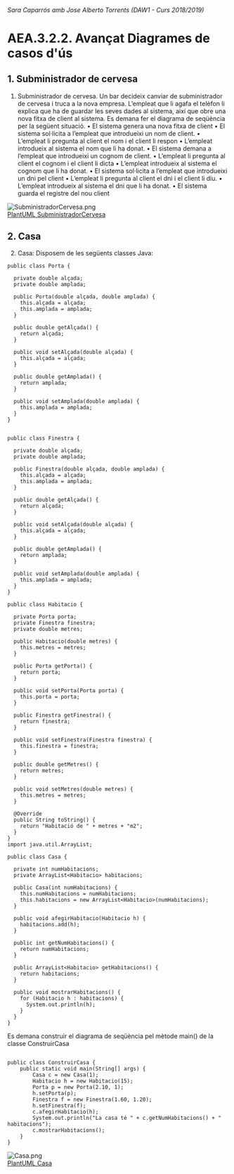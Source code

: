 ###### Sara Caparrós amb Jose Alberto Torrents (DAW1 - Curs 2018/2019)

# AEA.3.2.2. Avançat Diagrames de casos d'ús

## 1. Subministrador de cervesa
1. Subministrador de cervesa. Un bar decideix canviar de subministrador de cervesa i truca a la nova empresa. L’empleat que li agafa el telèfon li explica que ha de guardar les seves dades al sistema, així que obre una nova fitxa de client al sistema. Es demana fer el diagrama de seqüència per la següent situació.
•	El sistema genera una nova fitxa de client
•	El sistema sol·licita a l’empleat que introdueixi un nom de client.
•	L’empleat li pregunta al client el nom i el client li respon
•	L’empleat introdueix al sistema el nom que li ha donat.
•	El sistema demana a l’empleat que introdueixi un cognom de client.
•	L’empleat li pregunta al client el cognom i el client li dicta
•	L’empleat introdueix al sistema el cognom que li ha donat.
•	El sistema sol·licita a l’empleat que introdueixi un dni pel client
•	L’empleat li pregunta al client el dni i el client li diu.
•	L’empleat introdueix al sistema el dni que li ha donat.
•	El sistema guarda el registre del nou client

![SubministradorCervesa.png](./img/SubministradorCervesa.png)   
[PlantUML SubministradorCervesa](./PlantUML/SubministradorCervesa.puml "SubministradorCervesa.puml")

## 2. Casa
2.	Casa: Disposem de les següents classes Java:
```
public class Porta {

  private double alçada;
  private double amplada;

  public Porta(double alçada, double amplada) {
    this.alçada = alçada;
    this.amplada = amplada;
  }

  public double getAlçada() {
    return alçada;
  }

  public void setAlçada(double alçada) {
    this.alçada = alçada;
  }

  public double getAmplada() {
    return amplada;
  }

  public void setAmplada(double amplada) {
    this.amplada = amplada;
  }
}

 
public class Finestra {

  private double alçada;
  private double amplada;

  public Finestra(double alçada, double amplada) {
    this.alçada = alçada;
    this.amplada = amplada;
  }

  public double getAlçada() {
    return alçada;
  }

  public void setAlçada(double alçada) {
    this.alçada = alçada;
  }

  public double getAmplada() {
    return amplada;
  }

  public void setAmplada(double amplada) {
    this.amplada = amplada;
  }
}

public class Habitacio {

  private Porta porta;
  private Finestra finestra;
  private double metres;

  public Habitacio(double metres) {
    this.metres = metres;
  }

  public Porta getPorta() {
    return porta;
  }

  public void setPorta(Porta porta) {
    this.porta = porta;
  }

  public Finestra getFinestra() {
    return finestra;
  }

  public void setFinestra(Finestra finestra) {
    this.finestra = finestra;
  }

  public double getMetres() {
    return metres;
  }

  public void setMetres(double metres) {
    this.metres = metres;
  }

  @Override
  public String toString() {
    return "Habitació de " + metres + "m2";
  }
}
import java.util.ArrayList;

public class Casa {

  private int numHabitacions;
  private ArrayList<Habitacio> habitacions;

  public Casa(int numHabitacions) {
    this.numHabitacions = numHabitacions;
    this.habitacions = new ArrayList<Habitacio>(numHabitacions);
  }

  public void afegirHabitacio(Habitacio h) {
    habitacions.add(h);
  }

  public int getNumHabitacions() {
    return numHabitacions;
  }

  public ArrayList<Habitacio> getHabitacions() {
    return habitacions;
  }

  public void mostrarHabitacions() {
    for (Habitacio h : habitacions) {
      System.out.println(h);
    }
  }
}
```

Es demana construir el diagrama de seqüència pel mètode main() de la classe ConstruirCasa
```

public class ConstruirCasa {
    public static void main(String[] args) {
        Casa c = new Casa(1);
        Habitacio h = new Habitacio(15);
        Porta p = new Porta(2.10, 1);
        h.setPorta(p);
        Finestra f = new Finestra(1.60, 1.20);
        h.setFinestra(f);
        c.afegirHabitacio(h);
        System.out.println("La casa té " + c.getNumHabitacions() + " habitacions");
        c.mostrarHabitacions();
    }
}
```



![Casa.png](./img/Casa.png)   
[PlantUML Casa](./PlantUML/Casa.puml "Casa.puml")
